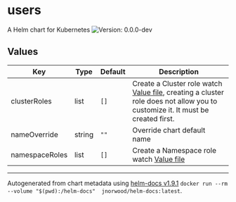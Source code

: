 # users

A Helm chart for Kubernetes
![Version: 0.0.0-dev](https://img.shields.io/badge/Version-0.0.0--dev-informational?style=flat-square) 

## Values

| Key | Type | Default | Description |
|-----|------|---------|-------------|
| clusterRoles | list | `[]` | Create a Cluster role watch [Value file](./values.yaml), creating a cluster role does not allow you to customize it. It must be created first. |
| nameOverride | string | `""` | Override chart default name |
| namespaceRoles | list | `[]` | Create a Namespace role watch [Value file](./values.yaml)  |


----------------------------------------------
Autogenerated from chart metadata using [helm-docs v1.9.1](https://github.com/norwoodj/helm-docs/releases/v1.9.1) `docker run --rm --volume "$(pwd):/helm-docs"  jnorwood/helm-docs:latest`.
